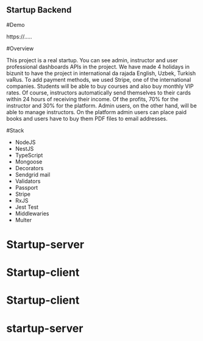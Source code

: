 ## Startup Backend

#Demo

https://.....

#Overview

This project is a real startup. You can see admin, instructor and user professional dashboards APIs in the project. We have made 4 holidays in bizunit to have the project in international da rajada English, Uzbek, Turkish vaRus. To add payment methods, we used Stripe, one of the international companies. Students will be able to buy courses and also buy monthly VIP rates. Of course, instructors automatically send themselves to their cards within 24 hours of receiving their income. Of the profits, 70% for the instructor and 30% for the platform. Admin users, on the other hand, will be able to manage instructors.  On the platform admin users can place paid books and users have to buy them PDF files to email addresses.

#Stack

- NodeJS
- NestJS
- TypeScript
- Mongoose
- Decorators
- Sendgrid mail
- Validators
- Passport
- Stripe
- RxJS
- Jest Test
- Middlewaries
- Multer
# Startup-server
# Startup-client
# Startup-client
# startup-server
